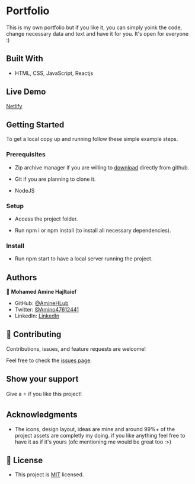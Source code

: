 # Portfolio

This is my own portfolio but if you like it, you can simply yoink the code, change necessary data and text and have it for you. It's open for everyone :)

## Built With

- HTML, CSS, JavaScript, Reactjs

## Live Demo

[Netlify](https://moehajltaief.netlify.app)

## Getting Started

To get a local copy up and running follow these simple example steps.

### Prerequisites

- Zip archive manager if you are willing to [download](https://github.com/AmineHLub/react-capstone-app/archive/refs/heads/dev.zip) directly from github.

- Git if you are planning to clone it.

- NodeJS

### Setup

- Access the project folder.

- Run npm i or npm install (to install all necessary dependencies).


### Install

- Run npm start to have a local server running the project.


## Authors

👤 **Mohamed Amine Hajltaief**

- GitHub: [@AmineHLub](https://github.com/AmineHLub)
- Twitter: [@Amino47612441](https://twitter.com/Amino47612441)
- LinkedIn: [LinkedIn](https://www.linkedin.com/in/mohamed-amine-hajltaief-b18863163/)

## 🤝 Contributing

Contributions, issues, and feature requests are welcome!

Feel free to check the [issues page](../issues/).

## Show your support

Give a ⭐️ if you like this project!

## Acknowledgments

- The icons, design layout, ideas are mine and around 99%+ of the project assets are completly my doing. if you like anything feel free to have it as if it's yours (ofc mentioning me would be great too :>)

## 📝 License

- This project is [MIT](./Licenses/MIT.md) licensed.

